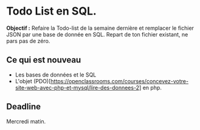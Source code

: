 # Todo List en SQL.
**Objectif :** Refaire la Todo-list de la semaine dernière et remplacer le fichier JSON par une base de donnée en SQL. 
Repart de ton fichier existant, ne pars pas de zéro.

## Ce qui est nouveau 
- Les bases de données et le SQL
- L'objet (PDO)[https://openclassrooms.com/courses/concevez-votre-site-web-avec-php-et-mysql/lire-des-donnees-2] en php.

## Deadline 
Mercredi matin. 
